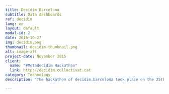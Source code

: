 ```yaml
---
title: Decidim Barcelona
subtitle: Data dashboards
ref: decidim
lang: en
layout: default
modal-id: 2
date: 2016-10-27
img: decidim.png
thumbnail: decidim-thumbnail.png
alt: image-alt
project-date: November 2015
client:
  name: "#Metadecidim Hackathon"
  link: http://decidim.collectivat.cat
category: Technology
description: "The hackathon of decidim.barcelona took place on the 25th and 26th of November 2016 in the Convent dels Àngels i Auditori del MACBA. It put the interested parties together, in order to work collaboratively on decidim.barcelona, the digital participation platform of the Barcelona Municipality. We have categorized the rejection messages to the proposals in the pla d’acció municipal (PAM) and put the relevant data in a visually accessible dashboard, including our own categorizations. The dashboard is accessible  <a href='http://decidim.collectivat.cat'>here</a>"

---
```

